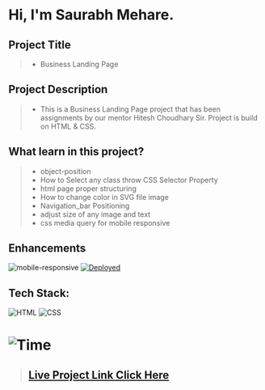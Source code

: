 #  **Hi, I'm Saurabh Mehare.**

## Project Title

> - Business Landing Page

## Project Description

> - This is a Business Landing Page project that has been assignments by our mentor Hitesh Choudhary Sir. Project is build on HTML & CSS.


## What learn in this project?
> - object-position
> - How to Select any class throw CSS  Selector Property
> - html page proper structuring
> - How to  change color in SVG file image 
> - Navigation_bar Positioning
> - adjust size of any image and text
> - css media query for mobile responsive


## Enhancements
![mobile-responsive](https://img.shields.io/badge/Mobile%20Responsive-Yes-green)
[![Deployed](https://img.shields.io/badge/Deployed-Yes-green)](https://shopify-alpha-iota.vercel.app/)

## Tech Stack:

![HTML](https://img.shields.io/badge/html-3670A0?style=for-the-badge&logo=html5&logoColor=white)
![CSS](https://img.shields.io/badge/css-03103C?style=for-the-badge&logo=css3&logoColor=white)


# ![Time](https://img.shields.io/badge/Time%20Taken-10hrs-green)



>## **[Live Project Link Click Here ](https://project13-business.netlify.app/)**









